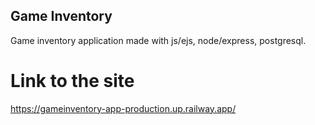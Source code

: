 ## Game Inventory
Game inventory application made with js/ejs, node/express, postgresql.

# Link to the site
https://gameinventory-app-production.up.railway.app/
